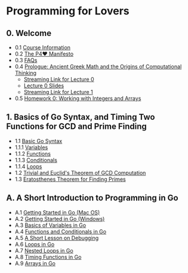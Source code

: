 # Programming for Lovers

## 0. Welcome

+ 0.1 [Course Information](00-Welcome.md#)
+ 0.2 [The P4❤️ Manifesto](00-Welcome.md#)
+ 0.3 [FAQs](00-Welcome.md#)
+ 0.4 [Prologue: Ancient Greek Math and the Origins of Computational Thinking](00-Welcome.md#)
  + [Streaming Link for Lecture 0](00-Welcome.md#)
  + [Lecture 0 Slides](00-Welcome.md#)
  + [Streaming Link for Lecture 1](00-Welcome.md#)
+ 0.5 [Homework 0: Working with Integers and Arrays ](00-Welcome.md#)


## 1. Basics of Go Syntax, and Timing Two Functions for GCD and Prime Finding

+ 1.1 [Basic Go Syntax](01-GoSyntax.md#)
+ 1.1.1 [Variables](01-GoSyntax.md#)
+ 1.1.2 [Functions](01-GoSyntax.md#)
+ 1.1.3 [Conditionals](01-GoSyntax.md#)
+ 1.1.4 [Loops](01-GoSyntax.md#)
+ 1.2 [Trivial and Euclid's Theorem of GCD Computation](01-GoSyntax.md#)
+ 1.3 [Eratosthenes Theorem for Finding Primes](01-GoSyntax.md#)


## A. A Short Introduction to Programming in Go

+ A.1  [Getting Started in Go (Mac OS)](A-GoIntro.md#)
+ A.2  [Getting Started in Go (Windows)](A-GoIntro.md#)
+ A.3  [Basics of Variables in Go](A-GoIntro.md#)
+ A.4  [Functions and Conditionals in Go](A-GoIntro.md#)
+ A.5  [A Short Lesson on Debugging](A-GoIntro.md#)
+ A.6 [Loops in Go](A-GoIntro.md#)
+ A.7 [Nested Loops in Go](A-GoIntro.md#)
+ A.8 [Timing Functions in Go](A-GoIntro.md#)
+ A.9 [Arrays in Go](A-GoIntro.md#)




